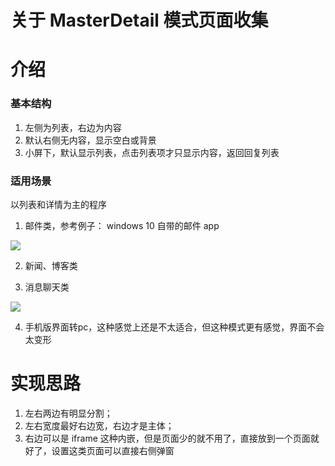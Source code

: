 # 关于 MasterDetail 模式页面收集

# 介绍

### 基本结构

1. 左侧为列表，右边为内容
2. 默认右侧无内容，显示空白或背景
3. 小屏下，默认显示列表，点击列表项才只显示内容，返回回复列表

### 适用场景

以列表和详情为主的程序

1. 邮件类，参考例子： windows 10 自带的邮件 app

![](/assets/upload/image/20200520/mail.png)

2. 新闻、博客类


3. 消息聊天类

![](/assets/upload/image/20200520/chat.gif)

4. 手机版界面转pc，这种感觉上还是不太适合，但这种模式更有感觉，界面不会太变形

# 实现思路

1. 左右两边有明显分割；
2. 左右宽度最好右边宽，右边才是主体；
3. 右边可以是 iframe 这种内嵌，但是页面少的就不用了，直接放到一个页面就好了，设置这类页面可以直接右侧弹窗

